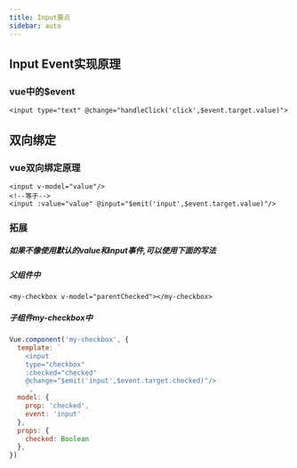 ```yaml
---
title: Input要点
sidebar: auto
---
```

## Input Event实现原理
### vue中的$event

```vue
<input type="text" @change="handleClick('click',$event.target.value)">
```

## 双向绑定

### vue双向绑定原理
```vue
<input v-model="value"/>
<!--等于-->
<input :value="value" @input="$emit('input',$event.target.value)"/>
```


### 拓展
##### 如果不像使用默认的value和input事件,可以使用下面的写法  

##### 父组件中
```vue
<my-checkbox v-model="parentChecked"></my-checkbox>
```

##### 子组件my-checkbox中
```javascript
Vue.component('my-checkbox', {
  template: `
    <input
    type="checkbox"
    :checked="checked"
    @change="$emit('input',$event.target.checked)"/> 
    `,
  model: {
    prop: 'checked',
    event: 'input'
  },
  props: {
    checked: Boolean
  },
})
```




